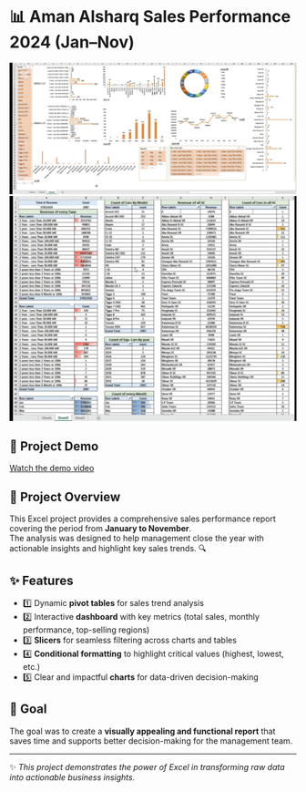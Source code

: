 # 📊 Aman Alsharq Sales Performance 2024 (Jan–Nov)

![Sales Dashboard](sales.jpeg)  
![Sales Dashboard 2](Sales1.jpeg)  

## 🎥 Project Demo
[Watch the demo video](Sales.mp4)

## 📂 Project Overview
This Excel project provides a comprehensive sales performance report covering the period from **January to November**.  
The analysis was designed to help management close the year with actionable insights and highlight key sales trends. 🔍

## ✨ Features
- 1️⃣ Dynamic **pivot tables** for sales trend analysis  
- 2️⃣ Interactive **dashboard** with key metrics (total sales, monthly performance, top-selling regions)  
- 3️⃣ **Slicers** for seamless filtering across charts and tables  
- 4️⃣ **Conditional formatting** to highlight critical values (highest, lowest, etc.)  
- 5️⃣ Clear and impactful **charts** for data-driven decision-making  

## 🎯 Goal
The goal was to create a **visually appealing and functional report** that saves time and supports better decision-making for the management team.  

---

✨ *This project demonstrates the power of Excel in transforming raw data into actionable business insights.*
